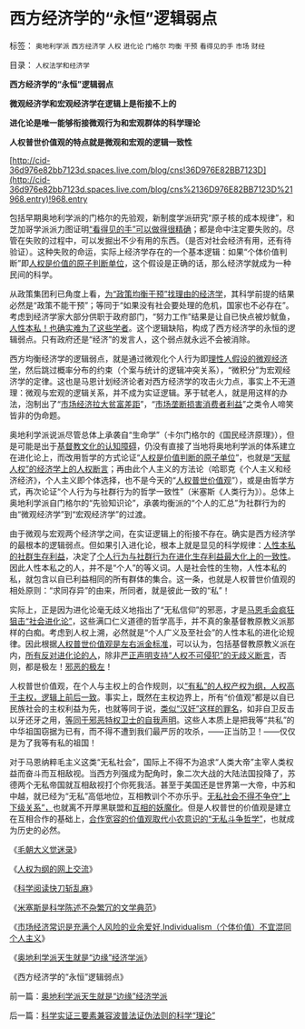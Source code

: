 # 西方经济学的“永恒”逻辑弱点

标签： `奥地利学派` `西方经济学` `人权` `进化论` `门格尔` `均衡` `干预` `看得见的手` `市场` `财经` 

目录： `人权法学和经济学`

**西方经济学的“永恒”逻辑弱点**

**微观经济学和宏观经济学在逻辑上是衔接不上的**

**进化论是唯一能够衔接微观行为和宏观群体的科学理论**

**人权普世价值观的特点就是微观和宏观的逻辑一致性**

[http://cid-36d976e82bb7123d.spaces.live.com/blog/cns!36D976E82BB7123D](http://cid-36d976e82bb7123d.spaces.live.com/blog/cns%2136D976E82BB7123D%21968.entry)!968.entry

包括早期奥地利学派的门格尔的先验观，新制度学派研究“原子核的成本规律”，和芝加哥学派派力图证明[“看得见的手”可以做得很精确](../../../2009/12/24/理性人假设令“看得见的手”成为伪科学.md)；都是命中注定要失败的。尽管在失败的过程中，可以发掘出不少有用的东西。（是否对社会经济有用，还有待验证）。这种失败的命运，实际上经济学存在的一个基本逻辑：如果“个体价值判断”即[人权是价值的原子判断单位](../../../2010/1/21/人权是价值判断的原子单位.md)，这个假设是正确的话，那么经济学就成为一种民间的科学。

从政策集团利已角度上看，[为“政策均衡干预”找理由的经济学](../../../2009/9/9/经济学，政治中的经济学和“政治经济学”.md)，其科学前提的结果必然是“政策不能干预”；等同于“如果没有社会要处理的危机，国家也不必存在”。考虑到经济学家大部分供职于政府部门，“努力工作”结果是让自已快点被炒鱿鱼，[人性本私！也确实难为了这些学者](../../../2009/11/4/什么是“我”及人性本私和熵恒增加定律.md)。这个逻辑缺陷，构成了西方经济学的永恒的逻辑弱点。只有政府还是“经济”的发言人，这个弱点就永远不会被消除。

西方均衡经济学的逻辑弱点，就是通过微观化个人行为即[理性人假设的微观经济学](../../../2009/12/24/理性人假设令“看得见的手”成为伪科学.md)，然后跳过概率分布的约束（个案与统计的逻辑冲突关系），“微积分”为宏观经济学的定律。这也是马恩计划经济论者对西方经济学的攻击火力点，事实上不无道理：微观与宏观的逻辑关系，并不成为实证逻辑。茅于轼老人，就是用这样的办法，泡制出了“[市场经济拉大贫富差距](../../../2009/11/24/为什么市场经济能消除贫富差距.md)”，“[市场垄断损害消费者利益](../../../2010/1/23/企业家和管理和垄断的前途.md)”之类令人啼笑皆非的伪命题。

奥地利学派说派尽管总体上承袭自“生命学”（卡尔门格尔的《国民经济原理》），但是可能是出于[基督教文化的认知障碍](../../../2009/11/9/生物学，进化论，基督教和马克思主义.md)，仍没有直接了当地将奥地利学派的体系建立在进化论上，而改用哲学的方式论证“[人权是价值判断的原子单位](../../../2010/1/21/人权是价值判断的原子单位.md)”，也就是[“天赋人权”的经济学上的人权断言](../../../2009/10/28/人权和宗教信仰自由和播道和启蒙.md)；再由此个人主义的方法论（哈耶克《个人主义和经济经济》，个人主义即个体选择，也不是今天的“[人权普世价值观](../../../2009/10/17/人的利益包括所有排他的权益.md)”），或是由哲学方式，再次论证“个人行为与社群行为的哲学一致性”（米塞斯《人类行为》）。总体上奥地利学派自门格尔的“先验知识论”，承袭均衡派的“个人的汇总”为社群行为的由“微观经济学”到“宏观经济学”的过渡。

由于微观与宏观两个经济学之间，在实证逻辑上的衔接不存在。确实是西方经济学的最根本的逻辑弱点。但如果引入进化论，根本上就是显见的科学规律：[人性本私的社群生存利益](../../../2009/11/4/什么是“我”及人性本私和熵恒增加定律.md)，决定了[个人行为与社群行为在进化生存利益最大化上的一致性](../../../2009/9/30/自然世界的多样化和安全感.md)。因此人性本私之的人，并不是“个人”的等义词。人是社会性的生物，人性本私的私，就包含以自已利益相同的所有群体的集合。这一条，也就是人权普世价值观的相处原则：“求同存异”的由来，所同者，就是彼此一致的“私”！

实际上，正是因为进化论毫无歧义地指出了“无私信仰”的邪恶，才是[马恩毛会疯狂狙击“社会进化论”](http://blog.sina.com.cn/s/blog_5563a64d0100ey04.html)，这些满口仁义道德的哲学高手，并不真的象基督教原教义派那样的白痴。考虑到人权上溯，必然就是“个人广义及至社会”的人性本私的进化论规律。因此根据[人权普世价值观是左右派金标准](http://blog.sina.com.cn/s/blog_5563a64d0100ccx7.html)，可以认为，包括基督教原教义派在内，[所有反对进化论的人](../../../2010/2/2/炮轰进化论.md)，除非[严正声明支持“人权不可侵犯”的无歧义断言](../../../2009/10/28/人权和宗教信仰自由和播道和启蒙.md)，否则，都是极左！[邪恶的极左](../../../2010/1/30/普世价值观中邪恶，和邪恶的“极”.md)！

人权普世价值观，在个人与主权上的合作规则，以[“有私”的人权产权为纲，人权高于主权，逻辑上前后一致](../../../2009/9/16/人权产权宪法Vs财产权《物权法》.md)。事实上，既然在主权边界上，所有“价值观”都是以自已民族社会的主权利益为先，也就等同于说，[类似“汉奸”这样的罪名](../../../2009/9/27/无私的爱仆主义和有私的爱国.md)，如非自卫反击以牙还牙之用，[等同于邪恶特权卫士的自我声明](../../../2010/1/30/普世价值观中邪恶，和邪恶的“极”.md)。这些人本质上是把我等“共私”的中华祖国窃据为已有，而不得不遭到我们最严厉的攻杀，——正当防卫！——仅仅是为了我等有私的祖国！

对于马恩纳粹毛主义这类“无私社会”，国际上不得不为追求“人类大帝”主宰人类权益而奋斗而互相敌视。当西方列强成为配角时，象二次大战的大陆法国投降了，苏德两个无私帝国就互相敌视打个你死我活。甚至于美国还是世界第一大帝，中苏和中越，就已经为“无私”高低地位，互相教训个不亦乐乎。[无私社会不得不争夺“上下级关系”，](../../../2009/12/8/奴隶社会中的财富衡量标准.md)也就离不开厚黑联盟和[互相的妖魔化](../../../2009/12/16/妖魔化他国异族有快感吗？.md)。但是人权普世的价值观是建立在互相合作的基础上，[合作宽容的价值观取代小农意识的“无私斗争哲学”](../../../2010/2/3/“斗争哲学”取代“务实合作”的传统文化.md)，也就成为历史的必然。

《[毛朝大义觉迷录](../../../2010/3/3/《大义觉迷录》监督舆论.md)》

《[人权为纲的网上交流](../../../2010/3/3/人权为纲的网上交流步骤.md)》

《[科学阅读快刀斩乱麻](../../../2010/3/7/科学阅读快刀斩乱麻.md)》

《[米塞斯是科学陈述不杂繁冗的文学典范](../../../2010/3/7/米塞斯是科学陈述不杂繁冗的文学典范.md)》

《[市场经济常识是充满个人风险的业余爱好,Individualism（个体价值）不宜混同个人主义](../../../2010/3/7/Individualism（个体价值）不宜混同个人主义.md)》

《[奥地利学派天生就是“边缘”经济学派](../../../2010/3/8/奥地利学派天生就是“边缘”经济学派.md)》

《西方经济学的“永恒”逻辑弱点》

前一篇：[奥地利学派天生就是“边缘”经济学派](../../../2010/3/8/奥地利学派天生就是“边缘”经济学派.md)

后一篇：[科学实证三要素兼容波普法证伪法则的科学“理论”](../../../2010/3/8/科学实证三要素兼容波普法证伪法则的科学“理论”.md)